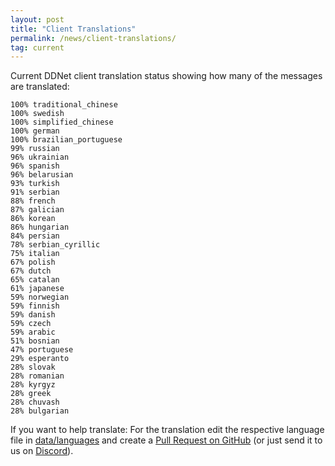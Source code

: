 ```yaml
---
layout: post
title: "Client Translations"
permalink: /news/client-translations/
tag: current
---
```


Current DDNet client translation status showing how many of the messages are translated:

```
100% traditional_chinese
100% swedish
100% simplified_chinese
100% german
100% brazilian_portuguese
99% russian
96% ukrainian
96% spanish
96% belarusian
93% turkish
91% serbian
88% french
87% galician
86% korean
86% hungarian
84% persian
78% serbian_cyrillic
75% italian
67% polish
67% dutch
65% catalan
61% japanese
59% norwegian
59% finnish
59% danish
59% czech
59% arabic
51% bosnian
47% portuguese
29% esperanto
28% slovak
28% romanian
28% kyrgyz
28% greek
28% chuvash
28% bulgarian
```

If you want to help translate: For the translation edit the respective language file in [data/languages](https://github.com/ddnet/ddnet/tree/master/data/languages) and create a [Pull Request on GitHub](https://github.com/ddnet/ddnet/) (or just send it to us on [Discord](/discord/)).

